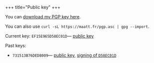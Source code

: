 +++
title="Public key"
+++

You can [download my PGP key here](/pgp.asc).

You can also use `curl -sL https://maatt.fr/pgp.asc | gpg --import`.

Current key: `EF15E965D58EC01D`— [public key](/pgp/D58EC01D.asc)

Past keys:
  - `731513B76DED8009`— [public key](/pgp/6DED8009.asc), [signing of `D58EC01D`](/pgp/D58EC01D.asc.gpg)
